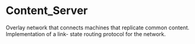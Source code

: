 # Content_Server
Overlay network that connects machines that replicate common content. Implementation of a link- state routing  protocol for the network.

